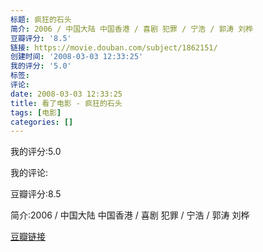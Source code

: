 ```yaml
---
标题: 疯狂的石头
简介: 2006 / 中国大陆 中国香港 / 喜剧 犯罪 / 宁浩 / 郭涛 刘桦
豆瓣评分: '8.5'
链接: https://movie.douban.com/subject/1862151/
创建时间: '2008-03-03 12:33:25'
我的评分: '5.0'
标签:
评论:
date: 2008-03-03 12:33:25
title: 看了电影 - 疯狂的石头
tags: [电影]
categories: []
---
```


我的评分:5.0

我的评论:

豆瓣评分:8.5

简介:2006 / 中国大陆 中国香港 / 喜剧 犯罪 / 宁浩 / 郭涛 刘桦

[豆瓣链接](https://movie.douban.com/subject/1862151/)

